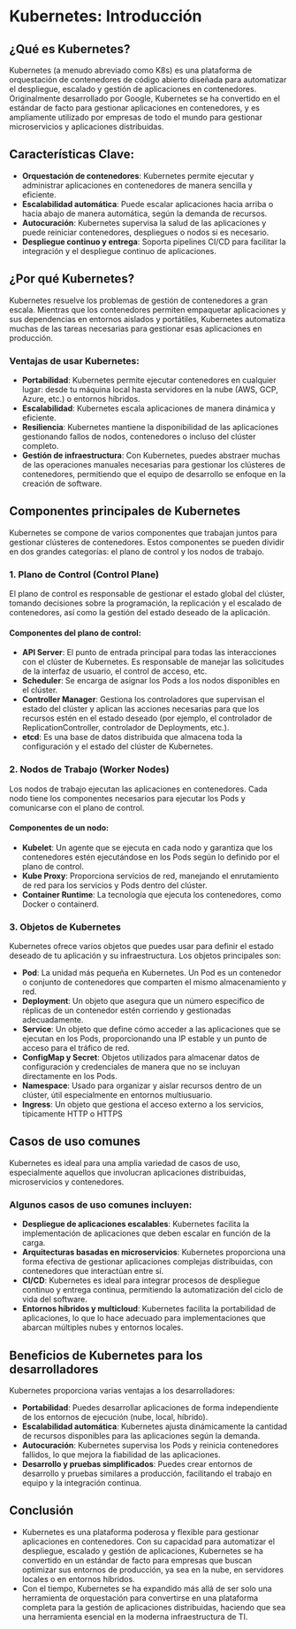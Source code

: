 # Kubernetes: Introducción

## ¿Qué es Kubernetes?
Kubernetes (a menudo abreviado como K8s) es una plataforma de orquestación de contenedores de código abierto diseñada para automatizar el despliegue, escalado y gestión de aplicaciones en contenedores. Originalmente desarrollado por Google, Kubernetes se ha convertido en el estándar de facto para gestionar aplicaciones en contenedores, y es ampliamente utilizado por empresas de todo el mundo para gestionar microservicios y aplicaciones distribuidas.

## Características Clave:
- **Orquestación de contenedores**: Kubernetes permite ejecutar y administrar aplicaciones en contenedores de manera sencilla y eficiente.
- **Escalabilidad automática**: Puede escalar aplicaciones hacia arriba o hacia abajo de manera automática, según la demanda de recursos.
- **Autocuración**: Kubernetes supervisa la salud de las aplicaciones y puede reiniciar contenedores, despliegues o nodos si es necesario.
- **Despliegue continuo y entrega**: Soporta pipelines CI/CD para facilitar la integración y el despliegue continuo de aplicaciones.

## ¿Por qué Kubernetes?
Kubernetes resuelve los problemas de gestión de contenedores a gran escala. Mientras que los contenedores permiten empaquetar aplicaciones y sus dependencias en entornos aislados y portátiles, Kubernetes automatiza muchas de las tareas necesarias para gestionar esas aplicaciones en producción.

### Ventajas de usar Kubernetes:
- **Portabilidad**: Kubernetes permite ejecutar contenedores en cualquier lugar: desde tu máquina local hasta servidores en la nube (AWS, GCP, Azure, etc.) o entornos híbridos.
- **Escalabilidad**: Kubernetes escala aplicaciones de manera dinámica y eficiente.
- **Resiliencia**: Kubernetes mantiene la disponibilidad de las aplicaciones gestionando fallos de nodos, contenedores o incluso del clúster completo.
- **Gestión de infraestructura**: Con Kubernetes, puedes abstraer muchas de las operaciones manuales necesarias para gestionar los clústeres de contenedores, permitiendo que el equipo de desarrollo se enfoque en la creación de software.

## Componentes principales de Kubernetes
Kubernetes se compone de varios componentes que trabajan juntos para gestionar clústeres de contenedores. Estos componentes se pueden dividir en dos grandes categorías: el plano de control y los nodos de trabajo.

### 1. Plano de Control (Control Plane)
El plano de control es responsable de gestionar el estado global del clúster, tomando decisiones sobre la programación, la replicación y el escalado de contenedores, así como la gestión del estado deseado de la aplicación.

#### Componentes del plano de control:
- **API Server**: El punto de entrada principal para todas las interacciones con el clúster de Kubernetes. Es responsable de manejar las solicitudes de la interfaz de usuario, el control de acceso, etc.
- **Scheduler**: Se encarga de asignar los Pods a los nodos disponibles en el clúster.
- **Controller Manager**: Gestiona los controladores que supervisan el estado del clúster y aplican las acciones necesarias para que los recursos estén en el estado deseado (por ejemplo, el controlador de ReplicationController, controlador de Deployments, etc.).
- **etcd**: Es una base de datos distribuida que almacena toda la configuración y el estado del clúster de Kubernetes.
    
### 2. Nodos de Trabajo (Worker Nodes)
Los nodos de trabajo ejecutan las aplicaciones en contenedores. Cada nodo tiene los componentes necesarios para ejecutar los Pods y comunicarse con el plano de control.

#### Componentes de un nodo:
- **Kubelet**: Un agente que se ejecuta en cada nodo y garantiza que los contenedores estén ejecutándose en los Pods según lo definido por el plano de control.
- **Kube Proxy**: Proporciona servicios de red, manejando el enrutamiento de red para los servicios y Pods dentro del clúster.
- **Container Runtime**: La tecnología que ejecuta los contenedores, como Docker o containerd.

### 3. Objetos de Kubernetes
Kubernetes ofrece varios objetos que puedes usar para definir el estado deseado de tu aplicación y su infraestructura. Los objetos principales son:

- **Pod**: La unidad más pequeña en Kubernetes. Un Pod es un contenedor o conjunto de contenedores que comparten el mismo almacenamiento y red.
- **Deployment**: Un objeto que asegura que un número específico de réplicas de un contenedor estén corriendo y gestionadas adecuadamente.
- **Service**: Un objeto que define cómo acceder a las aplicaciones que se ejecutan en los Pods, proporcionando una IP estable y un punto de acceso para el tráfico de red.
- **ConfigMap y Secret**: Objetos utilizados para almacenar datos de configuración y credenciales de manera que no se incluyan directamente en los Pods.
- **Namespace**: Usado para organizar y aislar recursos dentro de un clúster, útil especialmente en entornos multiusuario.
- **Ingress**: Un objeto que gestiona el acceso externo a los servicios, típicamente HTTP o HTTPS

## Casos de uso comunes
Kubernetes es ideal para una amplia variedad de casos de uso, especialmente aquellos que involucran aplicaciones distribuidas, microservicios y contenedores.

### Algunos casos de uso comunes incluyen:
- **Despliegue de aplicaciones escalables**: Kubernetes facilita la implementación de aplicaciones que deben escalar en función de la carga.
- **Arquitecturas basadas en microservicios**: Kubernetes proporciona una forma efectiva de gestionar aplicaciones complejas distribuidas, con contenedores que interactúan entre sí.
- **CI/CD**: Kubernetes es ideal para integrar procesos de despliegue continuo y entrega continua, permitiendo la automatización del ciclo de vida del software.
- **Entornos híbridos y multicloud**: Kubernetes facilita la portabilidad de aplicaciones, lo que lo hace adecuado para implementaciones que abarcan múltiples nubes y entornos locales.

## Beneficios de Kubernetes para los desarrolladores
Kubernetes proporciona varias ventajas a los desarrolladores:
- **Portabilidad**: Puedes desarrollar aplicaciones de forma independiente de los entornos de ejecución (nube, local, híbrido).
- **Escalabilidad automática**: Kubernetes ajusta dinámicamente la cantidad de recursos disponibles para las aplicaciones según la demanda.
- **Autocuración**: Kubernetes supervisa los Pods y reinicia contenedores fallidos, lo que mejora la fiabilidad de las aplicaciones.
- **Desarrollo y pruebas simplificados**: Puedes crear entornos de desarrollo y pruebas similares a producción, facilitando el trabajo en equipo y la integración continua.

## Conclusión
- Kubernetes es una plataforma poderosa y flexible para gestionar aplicaciones en contenedores. Con su capacidad para automatizar el despliegue, escalado y gestión de aplicaciones, Kubernetes se ha convertido en un estándar de facto para empresas que buscan optimizar sus entornos de producción, ya sea en la nube, en servidores locales o en entornos híbridos.
- Con el tiempo, Kubernetes se ha expandido más allá de ser solo una herramienta de orquestación para convertirse en una plataforma completa para la gestión de aplicaciones distribuidas, haciendo que sea una herramienta esencial en la moderna infraestructura de TI.
